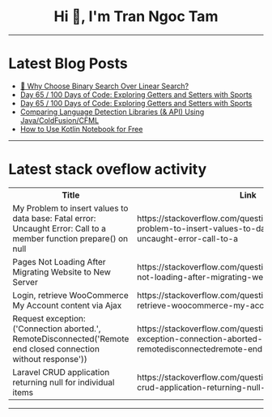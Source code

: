 <h1 align="center">Hi 👋, I'm Tran Ngoc Tam</h1>

---

# Latest Blog Posts 
<!-- BLOG-POST-LIST:START -->
- [🚀 Why Choose Binary Search Over Linear Search?](https://dev.to/mostafa_shariare_c6a67ad8/why-choose-binary-search-over-linear-search-3ifi)
- [Day 65 / 100 Days of Code: Exploring Getters and Setters with Sports](https://dev.to/jacobsternx/day-65-100-days-of-code-exploring-getters-and-setters-with-sports-l85)
- [Day 65 / 100 Days of Code: Exploring Getters and Setters with Sports](https://dev.to/jacobsternx/day-65-100-days-of-code-exploring-getters-and-setters-with-sports-9a5)
- [Comparing Language Detection Libraries &lpar;&amp; API&rpar; Using Java/ColdFusion/CFML](https://dev.to/gamesover/comparing-language-detection-libraries-api-using-javacoldfusioncfml-gkf)
- [How to Use Kotlin Notebook for Free](https://dev.to/aldok/how-to-use-kotlin-notebook-for-free-2in3)
<!-- BLOG-POST-LIST:END -->

---

# Latest stack oveflow activity
<table>
  <tr><th>Title</th><th>Link</th></tr>
  <!-- STACKOVERFLOW:START --><tr><td>My Problem to insert values to data base: Fatal error: Uncaught Error: Call to a member function prepare&lpar;&rpar; on null</td><td>https://stackoverflow.com/questions/78950934/my-problem-to-insert-values-to-data-base-fatal-error-uncaught-error-call-to-a</td></tr><tr><td>Pages Not Loading After Migrating Website to New Server</td><td>https://stackoverflow.com/questions/78950931/pages-not-loading-after-migrating-website-to-new-server</td></tr><tr><td>Login, retrieve WooCommerce My Account content via Ajax</td><td>https://stackoverflow.com/questions/78950884/login-retrieve-woocommerce-my-account-content-via-ajax</td></tr><tr><td>Request exception: &lpar;&#39;Connection aborted.&#39;, RemoteDisconnected&lpar;&#39;Remote end closed connection without response&#39;&rpar;&rpar;</td><td>https://stackoverflow.com/questions/78950844/request-exception-connection-aborted-remotedisconnectedremote-end-closed</td></tr><tr><td>Laravel CRUD application returning null for individual items</td><td>https://stackoverflow.com/questions/78950729/laravel-crud-application-returning-null-for-individual-items</td></tr><!-- STACKOVERFLOW:END -->
</table>

---


